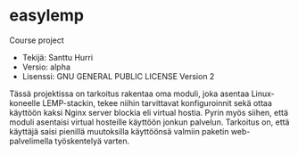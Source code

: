# easylemp
Course project

- Tekijä: Santtu Hurri
- Versio: alpha
- Lisenssi: GNU GENERAL PUBLIC LICENSE Version 2

Tässä projektissa on tarkoitus rakentaa oma moduli, joka asentaa Linux-koneelle LEMP-stackin, tekee niihin tarvittavat konfiguroinnit sekä ottaa käyttöön kaksi Nginx server blockia eli virtual hostia. Pyrin myös siihen, että moduli asentaisi virtual hosteille käyttöön jonkun palvelun. Tarkoitus on, että käyttäjä saisi pienillä muutoksilla käyttöönsä valmiin paketin web-palvelimella työskentelyä varten.
